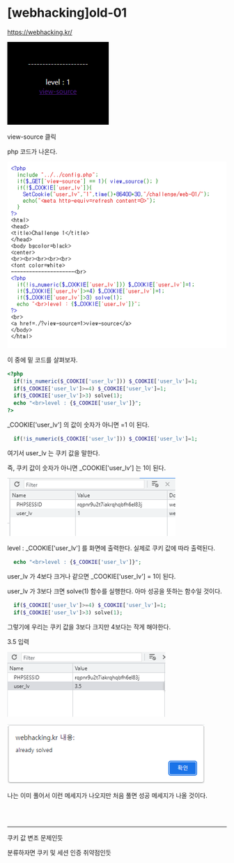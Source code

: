 # [webhacking]old-01

https://webhacking.kr/

![](../img/Study%20Img/%5Bwebhacking%5Dold-01%20-%201.png)

view-source 클릭

php 코드가 나온다.

![](../img/Study%20Img/%5Bwebhacking%5Dold-01%20-%202.png)

이 중에 밑 코드를 살펴보자.

```php
<?php
  if(!is_numeric($_COOKIE['user_lv'])) $_COOKIE['user_lv']=1;
  if($_COOKIE['user_lv']>=4) $_COOKIE['user_lv']=1;
  if($_COOKIE['user_lv']>3) solve(1);
  echo "<br>level : {$_COOKIE['user_lv']}";
?>
```

_COOKIE['user_lv'] 의 값이 숫자가 아니면 =1 이 된다.

```php
  if(!is_numeric($_COOKIE['user_lv'])) $_COOKIE['user_lv']=1;
```

여기서 user_lv 는 쿠키 값을 말한다.

즉, 쿠키 값이 숫자가 아니면 _COOKIE['user_lv'] 는 1이 된다.

![](../img/Study%20Img/%5Bwebhacking%5Dold-01%20-%203.png)

level : _COOKIE['user_lv'] 를 화면에 출력한다. 실제로 쿠키 값에 따라 출력된다.

```php
  echo "<br>level : {$_COOKIE['user_lv']}";
```

user_lv 가 4보다 크거나 같으면 _COOKIE['user_lv'] = 1이 된다.

user_lv 가 3보다 크면 solve(1) 함수를 실행한다. 아마 성공을 뜻하는 함수일 것이다.

```php
  if($_COOKIE['user_lv']>=4) $_COOKIE['user_lv']=1;
  if($_COOKIE['user_lv']>3) solve(1);
```

그렇기에 우리는 쿠키 값을 3보다 크지만 4보다는 작게 해야한다.

3.5 입력

![](../img/Study%20Img/%5Bwebhacking%5Dold-01%20-%204.png)

![](../img/Study%20Img/%5Bwebhacking%5Dold-01%20-%205.png)

나는 이미 풀어서 이런 메세지가 나오지만 처음 풀면 성공 메세지가 나올 것이다.

<br><br>

---
쿠키 값 변조 문제인듯 

분류하자면 쿠키 및 세션 인증 취약점인듯